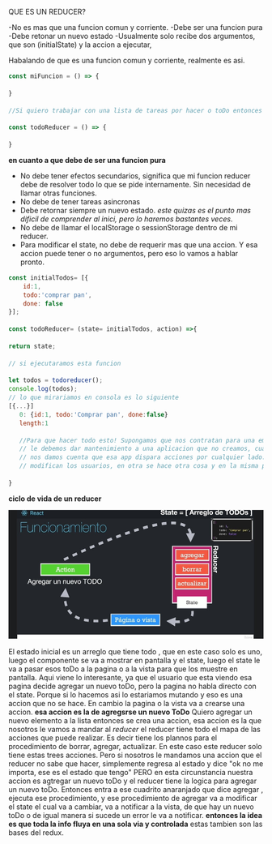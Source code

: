 QUE ES UN REDUCER?

-No es mas que una funcion comun y corriente.
-Debe ser una funcion pura 
-Debe retonar un nuevo estado
-Usualmente solo recibe dos argumentos, que son (initialState) y la accion a ejecutar,

Habalando de que es una funcion comun y corriente, realmente es asi. 

```js
const miFuncion = () => {

}

//Si quiero trabajar con una lista de tareas por hacer o toDo entonces yo voy a renombrar esa funcion a algo que tenga mas sentido logico como todoReducer

const todoReducer = () => {

}
```

**en cuanto a que debe de ser una funcion pura** 

- No debe tener efectos secundarios, significa que mi funcion reducer debe de resolver todo lo que se pide internamente. Sin necesidad de llamar otras funciones. 
- No debe de tener tareas asincronas
- Debe retornar siempre un nuevo estado. *este quizas es el punto mas dificil de comprender al inici, pero lo haremos bastantes veces*. 
- No debe de llamar el localStorage o sessionStorage dentro de mi reducer.
- Para modificar el state, no debe de requerir mas que una accion. Y esa accion puede tener o no argumentos, pero eso lo vamos a hablar pronto. 
  
```js
const initialTodos= [{
    id:1,
    todo:'comprar pan',
    done: false
}];

const todoReducer= (state= initialTodos, action) =>{

return state;

// si ejecutaramos esta funcion

let todos = todoreducer();
console.log(todos);
// lo que mirariamos en consola es lo siguiente
[{...}] 
   0: {id:1, todo:'Comprar pan', done:false}
   length:1

   //Para que hacer todo esto! Supongamos que nos contratan para una empresa que
   // le debemos dar mantenimiento a una aplicacion que no creamos, cuando la abrimos
   // nos damos cuenta que esa app dispara acciones por cualquier lado.En una pantalla se
   // modifican los usuarios, en otra se hace otra cosa y en la misma pantalla se estan modificando los valores. Entonces se hace dificil saber donde se hacen las modificaciones, en este caso a los toDo. Pero si escuchamos que tiene uno o varios reducers, significaria que en esa funcion reducer es donde estan las acciones de mi aplicacion, y si quiero ver que acciones son posibles, iria a ver esos reducers, y ahi tendrian que estar las manipulaciones de cada una de esas acciones que esa aplicacion puede realizar.

}
```
**ciclo de vida de un reducer**

 ![Funcionamiento](public/../../public/images/Captura%20de%20pantalla%202023-04-25%20192616.jpg)


El estado inicial es un arreglo que tiene todo , que en este caso solo es uno, luego el componente se va a mostrar en pantalla y el state, luego el state le va a pasar esos toDo a la pagina o a la vista para que los muestre en pantalla. Aqui viene lo interesante, ya que el usuario que esta viendo esa pagina decide agregar un nuevo toDo, pero la pagina no habla directo con el state. Porque si lo hacemos asi lo estariamos mutando y eso es una accion que no se hace. En cambio la pagina o la vista va a crearse una accion. **esa accion es la de agregsrse un nuevo ToDo** Quiero agregar un nuevo elemento a la lista entonces se crea una accion, esa accion es la que nosotros le vamos a mandar al *reducer* el reducer tiene todo el mapa de las acciones que puede realizar. Es decir tiene los plannos para el procedimiento de borrar, agregar, actualizar. En este caso este reducer solo tiene estas trees acciones. Pero si nosotros le mandamos una accion que el reducer no sabe que hacer, simplemente regresa al estado y dice "ok no me importa, ese es el estado que tengo" PERO en esta circunstancia nuestra accion es agtregar un nuevo toDo y el reducer tiene la logica para agregar un nuevo toDo. Entonces entra a ese cuadrito anaranjado que dice agregar , ejecuta ese procedimiento, y ese procedimiento de agregar va a modificar el state el cual va a cambiar, va a notificar a la vista, de que hay un nuevo toDo o de igual manera si sucede un error le va a notificar. **entonces la idea es que toda la info fluya en una sola via y controlada** estas tambien son las bases del redux. 